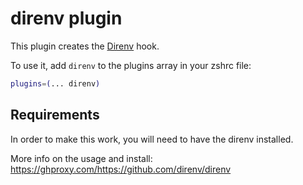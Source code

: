 # direnv plugin

This plugin creates the [Direnv](https://direnv.net/) hook.

To use it, add `direnv` to the plugins array in your zshrc file:

```zsh
plugins=(... direnv)
```

## Requirements

In order to make this work, you will need to have the direnv installed.

More info on the usage and install: https://ghproxy.com/https://github.com/direnv/direnv
